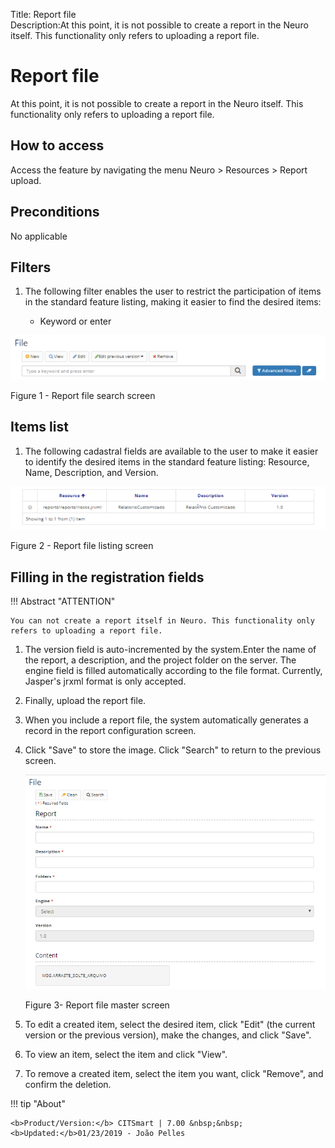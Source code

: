 Title: Report file  
Description:At this point, it is not possible to create a report in the Neuro itself. This functionality only refers to uploading a report file.  
# Report file  

At this point, it is not possible to create a report in the Neuro itself. This functionality only refers to uploading a report file.  

## How to access

Access the feature by navigating the menu Neuro > Resources >  Report upload.  

## Preconditions 

No applicable  

## Filters

1. The following filter enables the user to restrict the participation of items in the standard feature listing, making it easier to find the desired items:  

    * Keyword or enter  

![Screenshot](images/Report-file-fig01.png)

Figure 1 - Report file search screen  

## Items list  

1. The following cadastral fields are available to the user to make it easier to identify the desired items in the standard feature listing: Resource, Name, Description, and Version.  

![Screenshot](images/Report-file-fig02.png)

Figure 2 - Report file listing screen  

## Filling in the registration fields  

!!! Abstract "ATTENTION"
    
    You can not create a report itself in Neuro. This functionality only refers to uploading a report file.
	
1. The version field is auto-incremented by the system.Enter the name of the report, a description, and the project folder on the server. The engine field is filled automatically according to the file format. Currently, Jasper's jrxml format is only accepted.

2. Finally, upload the report file.

3. When you include a report file, the system automatically generates a record in the report configuration screen.

4. Click "Save" to store the image. Click "Search" to return to the previous screen.  

    ![Screenshot](images/Report-file-fig03.png)
    
    Figure 3- Report file master screen  

5. To edit a created item, select the desired item, click "Edit" (the current version or the previous version), make the changes, and click "Save".   
6. To view an item, select the item and click "View".  
7. To remove a created item, select the item you want, click "Remove", and confirm the deletion.  

!!! tip "About"

    <b>Product/Version:</b> CITSmart | 7.00 &nbsp;&nbsp;
    <b>Updated:</b>01/23/2019 - João Pelles  
